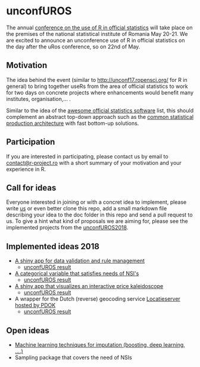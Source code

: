 # unconfUROS
The annual [conference on the use of R in official statistics](http://urosconf.org) will take place on the premises of the national statistical institute of Romania May 20-21. We are excited to announce an unconference use of R in official statistics on the day after the uRos conference, so on 22nd of May.

## Motivation
The idea behind the event (similar to http://unconf17.ropensci.org/ for R in general) to bring together useRs from the area of official statistics to work for two days on concrete projects where enhancements would benefit many institutes, organisation,... .

Similar to the idea of the [awesome official statistics software](http://www.awesomeofficialstatistics.org) list, this should complement an abstract top-down approach such as the [common statistical production architecture](https://statswiki.unece.org/display/CSPA/CSPA+v1.5) with fast bottom-up solutions.

## Participation
If you are interested in participating, please contact us by email to [contact@r-project.ro](mailto:contact@r-project.ro) with a short summary of your motivation and your experience in R.

## Call for ideas
Everyone interested in joining or with a concret idea to implement, please write [us](mailto:contact@r-project.ro) or even better clone this repo, add a small markdown file describing your idea to the doc folder in this repo and send a pull request to us. To give a hint what kind of proposals we are aiming for, please see the implemented projects from the [unconfUROS2018](https://github.com/uRosConf/unconfUROS2018).

## Implemented ideas 2018

- [A shiny app for data validation and rule management](https://github.com/uRosConf/unconfUROS2018/tree/master/doc/data_validation.md)
   - [unconfUROS result](https://github.com/uRos2018/validaty)
 - [A categorical variable that satisfies needs of NSI's](https://github.com/uRosConf/unconfUROS2018/tree/master/doc/categorical.md)
   - [unconfUROS result](https://github.com/uRos2018/categorical)
 - [A shiny app that visualizes an interactive price kaleidoscope](https://github.com/uRosConf/unconfUROS2018/tree/master/doc/price_kaleidoscope.md)
   - [unconfUROS result](https://github.com/uRos2018/voronoiTreemap)
 - A wrapper for the Dutch (reverse) geocoding service [Locatieserver hosted by PDOK](https://github.com/uRosConf/unconfUROS2018/tree/master/doc/locatieserver.md)
   - [unconfUROS result](https://github.com/uRos2018/nlgeocoder)

## Open ideas

 - [Machine learning techniques for imputation (boosting, deep learning, ....)](https://github.com/uRosConf/unconfUROS2018/tree/master/doc/MLimputation.md)
 - Sampling package that covers the need of NSIs
 
 
